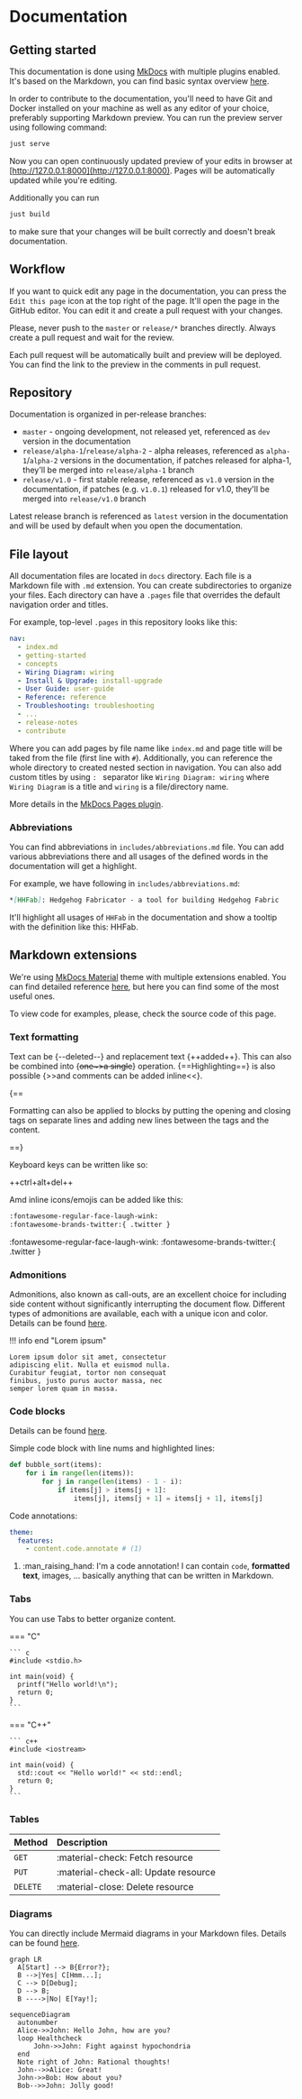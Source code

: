 # Documentation

## Getting started

This documentation is done using [MkDocs](https://www.mkdocs.org) with multiple plugins enabled. It's based on the Markdown, you can find basic syntax overview [here](https://www.markdownguide.org/basic-syntax/).

In order to contribute to the documentation, you'll need to have Git and Docker installed on your machine as well as any editor of your choice, preferably supporting Markdown preview. You can run the preview server using following command:

``` bash
just serve
```

Now you can open continuously updated preview of your edits in browser at [http://127.0.0.1:8000](http://127.0.0.1:8000). Pages will be automatically updated while you're editing.

Additionally you can run

```bash
just build
```

to make sure that your changes will be built correctly and doesn't break documentation.

## Workflow

If you want to quick edit any page in the documentation, you can press the `Edit this page` icon at the top right of the page. It'll open the page in the GitHub editor. You can edit it and create a pull request with your changes.

Please, never push to the `master` or `release/*` branches directly. Always create a pull request and wait for the review.

Each pull request will be automatically built and preview will be deployed. You can find the link to the preview in the comments in pull request.

## Repository

Documentation is organized in per-release branches:

- `master` - ongoing development, not released yet, referenced as `dev` version in the documentation
- `release/alpha-1`/`release/alpha-2` - alpha releases, referenced as `alpha-1`/`alpha-2` versions in the documentation, if patches released for alpha-1, they'll be merged into `release/alpha-1` branch
- `release/v1.0` - first stable release, referenced as `v1.0` version in the documentation, if patches (e.g. `v1.0.1`) released for v1.0, they'll be merged into `release/v1.0` branch

Latest release branch is referenced as `latest` version in the documentation and will be used by default when you open the documentation.

## File layout

All documentation files are located in `docs` directory. Each file is a Markdown file with `.md` extension. You can create subdirectories to organize your files. Each directory can have a `.pages` file that overrides the default navigation order and titles.

For example, top-level `.pages` in this repository looks like this:

``` yaml
nav:
  - index.md
  - getting-started
  - concepts
  - Wiring Diagram: wiring
  - Install & Upgrade: install-upgrade
  - User Guide: user-guide
  - Reference: reference
  - Troubleshooting: troubleshooting
  - ...
  - release-notes
  - contribute
```

Where you can add pages by file name like `index.md` and page title will be taked from the file (first line with `#`). Additionally, you can reference the whole directory to created nested section in navigation. You can also add custom titles by using `: ` separator like `Wiring Diagram: wiring` where `Wiring Diagram` is a title and `wiring` is a file/directory name.

More details in the [MkDocs Pages plugin](https://github.com/lukasgeiter/mkdocs-awesome-pages-plugin).

### Abbreviations

You can find abbreviations in `includes/abbreviations.md` file. You can add various abbreviations there and all usages of the defined words in the documentation will get a highlight.

For example, we have following in `includes/abbreviations.md`:

```markdown
*[HHFab]: Hedgehog Fabricator - a tool for building Hedgehog Fabric
```

It'll highlight all usages of `HHFab` in the documentation and show a tooltip with the definition like this: HHFab.

## Markdown extensions

We're using [MkDocs Material](https://squidfunk.github.io/mkdocs-material/) theme with multiple extensions enabled. You can find detailed reference [here](https://squidfunk.github.io/mkdocs-material/reference/), but here you can find some of the most useful ones.

To view code for examples, please, check the source code of this page.

### Text formatting

Text can be {--deleted--} and replacement text {++added++}. This can also be
combined into {~~one~>a single~~} operation. {==Highlighting==} is also
possible {>>and comments can be added inline<<}.

{==

Formatting can also be applied to blocks by putting the opening and closing
tags on separate lines and adding new lines between the tags and the content.

==}

Keyboard keys can be written like so:

++ctrl+alt+del++

Amd inline icons/emojis can be added like this:

``` markdown
:fontawesome-regular-face-laugh-wink:
:fontawesome-brands-twitter:{ .twitter }
```

:fontawesome-regular-face-laugh-wink:
:fontawesome-brands-twitter:{ .twitter }

### Admonitions

Admonitions, also known as call-outs, are an excellent choice for including side content without significantly interrupting the document flow. Different types of admonitions are available, each with a unique icon and color. Details can be found [here](https://squidfunk.github.io/mkdocs-material/reference/admonitions/).

!!! info end "Lorem ipsum"

    Lorem ipsum dolor sit amet, consectetur
    adipiscing elit. Nulla et euismod nulla.
    Curabitur feugiat, tortor non consequat
    finibus, justo purus auctor massa, nec
    semper lorem quam in massa.

### Code blocks

Details can be found [here](https://squidfunk.github.io/mkdocs-material/reference/code-blocks/).

Simple code block with line nums and highlighted lines:

```py title="bubble_sort.py" hl_lines="2 3" linenums="1"
def bubble_sort(items):
    for i in range(len(items)):
        for j in range(len(items) - 1 - i):
            if items[j] > items[j + 1]:
                items[j], items[j + 1] = items[j + 1], items[j]
```

Code annotations:

```yaml
theme:
  features:
    - content.code.annotate # (1)
```

1.  :man_raising_hand: I'm a code annotation! I can contain `code`, __formatted
    text__, images, ... basically anything that can be written in Markdown.


### Tabs

You can use Tabs to better organize content.

=== "C"

    ``` c
    #include <stdio.h>

    int main(void) {
      printf("Hello world!\n");
      return 0;
    }
    ```

=== "C++"

    ``` c++
    #include <iostream>

    int main(void) {
      std::cout << "Hello world!" << std::endl;
      return 0;
    }
    ```

### Tables

| Method      | Description                          |
| :---------- | :----------------------------------- |
| `GET`       | :material-check:     Fetch resource  |
| `PUT`       | :material-check-all: Update resource |
| `DELETE`    | :material-close:     Delete resource |

### Diagrams

You can directly include Mermaid diagrams in your Markdown files. Details can be found [here](https://mermaid.js.org/config/Tutorials.html).

``` mermaid
graph LR
  A[Start] --> B{Error?};
  B -->|Yes| C[Hmm...];
  C --> D[Debug];
  D --> B;
  B ---->|No| E[Yay!];
```

``` mermaid
sequenceDiagram
  autonumber
  Alice->>John: Hello John, how are you?
  loop Healthcheck
      John->>John: Fight against hypochondria
  end
  Note right of John: Rational thoughts!
  John-->>Alice: Great!
  John->>Bob: How about you?
  Bob-->>John: Jolly good!
```
